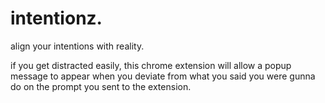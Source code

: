 # intentionz.
align your intentions with reality.

if you get distracted easily, this chrome extension will allow a popup message to appear when you deviate from what you said you were gunna do on the prompt you sent to the extension.
